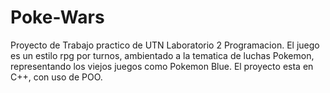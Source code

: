 # Poke-Wars
Proyecto de Trabajo practico de UTN Laboratorio 2 Programacion.
El juego es un estilo rpg por turnos, ambientado a la tematica de luchas Pokemon, representando los viejos juegos como Pokemon Blue. 
El proyecto esta en C++, con uso de POO.
